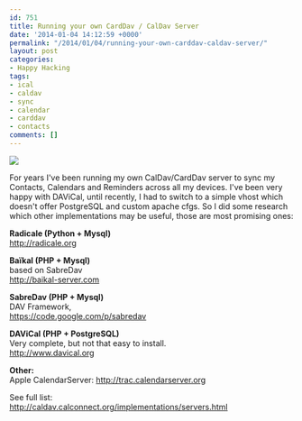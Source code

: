 ```yaml
---
id: 751
title: Running your own CardDav / CalDav Server
date: '2014-01-04 14:12:59 +0000'
permalink: "/2014/01/04/running-your-own-carddav-caldav-server/"
layout: post
categories:
- Happy Hacking
tags:
- ical
- caldav
- sync
- calendar
- carddav
- contacts
comments: []
---
```

![](http://www.roughlydrafted.com/wp-content/uploads/2007/10/rd-rdm.tech.q3.07-f6695fee-bf6a-40d7-ba49-8c11ffb3d4ae-files-ical-hero20070611.jpg)

For years I've been running my own CalDav/CardDav server to sync my Contacts, Calendars and Reminders across all my devices. I've been very happy with DAViCal, until recently, I had to switch to a simple vhost which doesn't offer PostgreSQL and custom apache cfgs. So I did some research which other implementations may be useful, those are most promising ones:

**Radicale (Python + Mysql)**  
<http://radicale.org>

**Baïkal (PHP + Mysql)**  
based on SabreDav  
<http://baikal-server.com>

**SabreDav (PHP + Mysql)**  
DAV Framework,  
<https://code.google.com/p/sabredav>

**DAViCal (PHP + PostgreSQL)**  
Very complete, but not that easy to install.  
<http://www.davical.org>

**Other:**  
Apple CalendarServer: <http://trac.calendarserver.org>

See full list:  
<http://caldav.calconnect.org/implementations/servers.html>